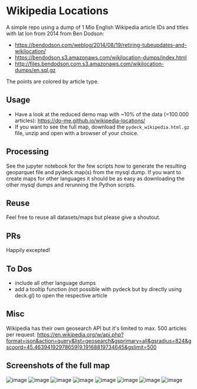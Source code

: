 # Wikipedia Locations

A simple repo using a dump of 1 Mio English Wikipedia article IDs and titles with lat lon from 2014 from Ben Dodson:
- https://bendodson.com/weblog/2014/08/19/retiring-tubeupdates-and-wikilocation/
- https://bendodson.s3.amazonaws.com/wikilocation-dumps/index.html
- http://files.bendodson.com.s3.amazonaws.com/wikilocation-dumps/en.sql.gz

The points are colored by article type.

## Usage
- Have a look at the reduced demo map with ~10% of the data (=100.000 articles): https://do-me.github.io/wikipedia-locations/
- If you want to see the full map, download the `pydeck_wikipedia.html.gz` file, unzip and open with a browser of your choice.

## Processing
See the jupyter notebook for the few scripts how to generate the resulting geoparquet file and pydeck map(s) from the mysql dump.
If you want to create maps for other languages it should be as easy as downloading the other mysql dumps and rerunning the Python scripts.

## Reuse 
Feel free to reuse all datasets/maps but please give a shoutout.

## PRs 
Happily excepted!

## To Dos
- include all other language dumps
- add a tooltip function (not possible with pydeck but by directly using deck.gl) to open the respective article

## Misc 
Wikipedia has their own geosearch API but it's limited to max. 500 articles per request: 
https://en.wikipedia.org/w/api.php?format=json&action=query&list=geosearch&gsprimary=all&gsradius=824&gscoord=45.46394192978659|9.19168819734645&gslimit=500

## Screenshots of the full map
![image](https://github.com/do-me/wikipedia-locations/assets/47481567/720a8c4e-00e5-4300-b53d-96323d0c1bb5)
![image](https://github.com/do-me/wikipedia-locations/assets/47481567/44cab643-9ad8-4a6f-a6e4-a06d1c97e7ec)
![image](https://github.com/do-me/wikipedia-locations/assets/47481567/47822354-d5b7-4633-a0e0-91099f88dff4)
![image](https://github.com/do-me/wikipedia-locations/assets/47481567/6d524c5f-d1bd-4811-9157-59696c3f9673)
![image](https://github.com/do-me/wikipedia-locations/assets/47481567/8678dc4a-5b16-4d2d-982c-103b001a7292)
![image](https://github.com/do-me/wikipedia-locations/assets/47481567/56d7417d-6b73-4dab-bde7-08cb4d86c06e)
![image](https://github.com/do-me/wikipedia-locations/assets/47481567/8741ae01-682e-438b-8391-7100acdf339d)
![image](https://github.com/do-me/wikipedia-locations/assets/47481567/d0156449-f300-4044-86a5-e6ebe7a93110)


